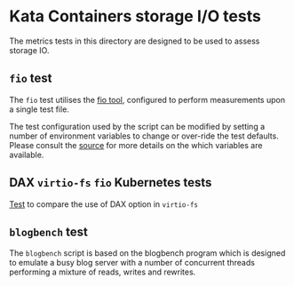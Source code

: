 # Kata Containers storage I/O tests

The metrics tests in this directory are designed to be used to assess storage IO.

## `fio` test

The `fio` test utilises the [fio tool](https://github.com/axboe/fio), configured
to perform measurements upon a single test file.

The test configuration used by the script can be modified by setting a number of
environment variables to change or over-ride the test defaults.
Please consult the [source](fio.sh) for more details on the
which variables are available.

## DAX `virtio-fs` `fio` Kubernetes tests

[Test](fio-k8s/README.md) to compare the use of DAX option in `virtio-fs`

## `blogbench` test

The `blogbench` script is based on the blogbench program
which is designed to emulate a busy blog server with a number of concurrent threads
performing a mixture of reads, writes and rewrites.
